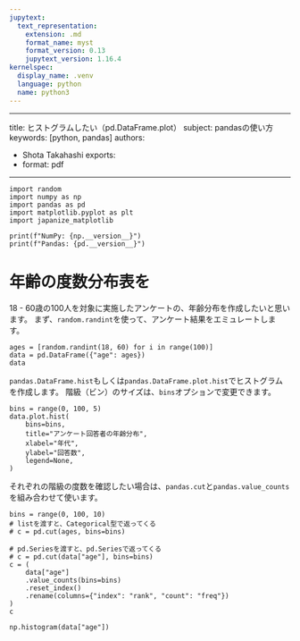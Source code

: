 ```yaml
---
jupytext:
  text_representation:
    extension: .md
    format_name: myst
    format_version: 0.13
    jupytext_version: 1.16.4
kernelspec:
  display_name: .venv
  language: python
  name: python3
---
```


---
title: ヒストグラムしたい（pd.DataFrame.plot）
subject: pandasの使い方
keywords: [python, pandas]
authors:
  - Shota Takahashi
exports:
  - format: pdf  
---

```{code-cell} ipython3
import random
import numpy as np
import pandas as pd
import matplotlib.pyplot as plt
import japanize_matplotlib

print(f"NumPy: {np.__version__}")
print(f"Pandas: {pd.__version__}")
```

# 年齢の度数分布表を

18 - 60歳の100人を対象に実施したアンケートの、年齢分布を作成したいと思います。
まず、``random.randint``を使って、アンケート結果をエミュレートします。

```{code-cell} ipython3
ages = [random.randint(18, 60) for i in range(100)]
data = pd.DataFrame({"age": ages})
data
```

``pandas.DataFrame.hist``もしくは``pandas.DataFrame.plot.hist``でヒストグラムを作成します。
階級（ビン）のサイズは、``bins``オプションで変更できます。

```{code-cell} ipython3
bins = range(0, 100, 5)
data.plot.hist(
    bins=bins,
    title="アンケート回答者の年齢分布",
    xlabel="年代",
    ylabel="回答数",
    legend=None,
)
```

それぞれの階級の度数を確認したい場合は、``pandas.cut``と``pandas.value_counts``を組み合わせて使います。

```{code-cell} ipython3
bins = range(0, 100, 10)
# listを渡すと、Categorical型で返ってくる
# c = pd.cut(ages, bins=bins)

# pd.Seriesを渡すと、pd.Seriesで返ってくる
# c = pd.cut(data["age"], bins=bins)
c = (
    data["age"]
    .value_counts(bins=bins)
    .reset_index()
    .rename(columns={"index": "rank", "count": "freq"})
)
c
```

```{code-cell} ipython3
np.histogram(data["age"])
```

```{code-cell} ipython3

```
